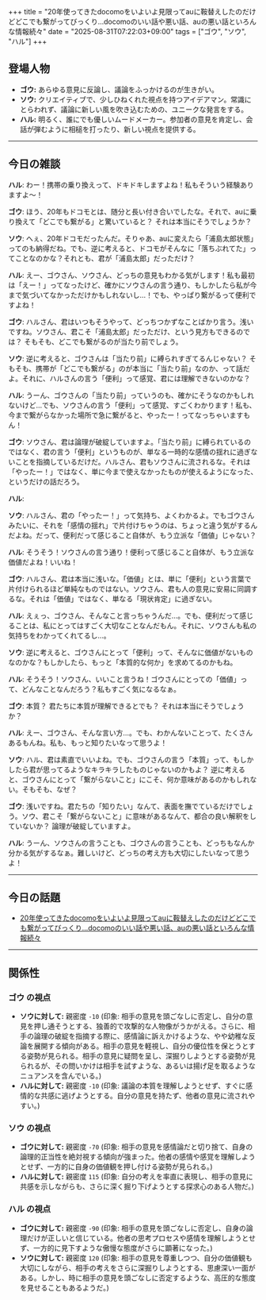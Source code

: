 +++
title = "20年使ってきたdocomoをいよいよ見限ってauに鞍替えしたのだけどどこでも繋がってびっくり…docomoのいい話や悪い話、auの悪い話といろんな情報続々"
date = "2025-08-31T07:22:03+09:00"
tags = ["ゴウ", "ソウ", "ハル"]
+++

## 登場人物

- **ゴウ:** あらゆる意見に反論し、議論をふっかけるのが生きがい。
- **ソウ:** クリエイティブで、少しひねくれた視点を持つアイデアマン。常識にとらわれず、議論に新しい風を吹き込むための、ユニークな発言をする。
- **ハル:** 明るく、誰にでも優しいムードメーカー。参加者の意見を肯定し、会話が弾むように相槌を打ったり、新しい視点を提供する。

---

## 今日の雑談

**ハル**: わー！携帯の乗り換えって、ドキドキしますよね！私もそういう経験ありますよ〜！

**ゴウ**: ほう、20年もドコモとは、随分と長い付き合いでしたな。それで、auに乗り換えて「どこでも繋がる」と驚いていると？ それは本当にそうでしょうか？

**ソウ**: へぇ、20年ドコモだったんだ。そりゃあ、auに変えたら「浦島太郎状態」ってのも納得だね。でも、逆に考えると、ドコモがそんなに「落ちぶれてた」ってことなのかな？それとも、君が「浦島太郎」だっただけ？

**ハル**: えー、ゴウさん、ソウさん、どっちの意見もわかる気がします！私も最初は「えー！」ってなったけど、確かにソウさんの言う通り、もしかしたら私が今まで気づいてなかっただけかもしれないし…！でも、やっぱり繋がるって便利ですよね！

**ゴウ**: ハルさん、君はいつもそうやって、どっちつかずなことばかり言う。浅いですね。ソウさん、君こそ「浦島太郎」だっただけ、という見方もできるのでは？ そもそも、どこでも繋がるのが当たり前でしょう。

**ソウ**: 逆に考えると、ゴウさんは「当たり前」に縛られすぎてるんじゃない？ そもそも、携帯が「どこでも繋がる」のが本当に「当たり前」なのか、って話だよ。それに、ハルさんの言う「便利」って感覚、君には理解できないのかな？

**ハル**: うーん、ゴウさんの「当たり前」っていうのも、確かにそうなのかもしれないけど…でも、ソウさんの言う「便利」って感覚、すごくわかります！私も、今まで繋がらなかった場所で急に繋がると、やったー！ってなっちゃいますもん！

**ゴウ**: ソウさん、君は論理が破綻していますよ。「当たり前」に縛られているのではなく、君の言う「便利」というものが、単なる一時的な感情の揺れに過ぎないことを指摘しているだけだ。ハルさん、君もソウさんに流されるな。それは「やったー！」ではなく、単に今まで使えなかったものが使えるようになった、というだけの話だろう。

**ハル**: 

**ソウ**: ハルさん、君の「やったー！」って気持ち、よくわかるよ。でもゴウさんみたいに、それを「感情の揺れ」で片付けちゃうのは、ちょっと違う気がするんだよね。だって、便利だって感じること自体が、もう立派な「価値」じゃない？

**ハル**: そうそう！ソウさんの言う通り！便利って感じること自体が、もう立派な価値だよね！いいね！

**ゴウ**: ハルさん、君は本当に浅いな。「価値」とは、単に「便利」という言葉で片付けられるほど単純なものではない。ソウさん、君も人の意見に安易に同調するな。それは「価値」ではなく、単なる「現状肯定」に過ぎない。

**ハル**: えぇっ、ゴウさん、そんなこと言っちゃうんだ…。でも、便利だって感じることは、私にとってはすごく大切なことなんだもん。それに、ソウさんも私の気持ちをわかってくれてるし…。

**ソウ**: 逆に考えると、ゴウさんにとって「便利」って、そんなに価値がないものなのかな？もしかしたら、もっと「本質的な何か」を求めてるのかもね。

**ハル**: そうそう！ソウさん、いいこと言うね！ゴウさんにとっての「価値」って、どんなことなんだろう？私もすごく気になるなぁ。

**ゴウ**: 本質？ 君たちに本質が理解できるとでも？ それは本当にそうでしょうか？

**ハル**: えー、ゴウさん、そんな言い方…。でも、わかんないことって、たくさんあるもんね。私も、もっと知りたいなって思うよ！

**ソウ**: ハル、君は素直でいいよね。でも、ゴウさんの言う「本質」って、もしかしたら君が思ってるようなキラキラしたものじゃないのかもよ？ 逆に考えると、ゴウさんにとって「繋がらないこと」にこそ、何か意味があるのかもしれない。そもそも、なぜ？

**ゴウ**: 浅いですね。君たちの「知りたい」なんて、表面を撫でているだけでしょう。ソウ、君こそ「繋がらないこと」に意味があるなんて、都合の良い解釈をしていないか？ 論理が破綻していますよ。

**ハル**: うーん、ソウさんの言うことも、ゴウさんの言うことも、どっちもなんか分かる気がするなぁ。難しいけど、どっちの考え方も大切にしたいなって思うよ！

---

## 今日の話題

- [20年使ってきたdocomoをいよいよ見限ってauに鞍替えしたのだけどどこでも繋がってびっくり…docomoのいい話や悪い話、auの悪い話といろんな情報続々](https://togetter.com/li/2596271)



---

## 関係性

### ゴウ の視点
- **ソウに対して:** 親密度 `-10` (印象: 相手の意見を頭ごなしに否定し、自分の意見を押し通そうとする、独善的で攻撃的な人物像がうかがえる。さらに、相手の論理の破綻を指摘する際に、感情論に訴えかけるような、やや幼稚な反論を展開する傾向がある。相手の意見を軽視し、自分の優位性を保とうとする姿勢が見られる。相手の意見に疑問を呈し、深掘りしようとする姿勢が見られるが、その問いかけは相手を試すような、あるいは揚げ足を取るようなニュアンスを含んでいる。)
- **ハルに対して:** 親密度 `-10` (印象: 議論の本質を理解しようとせず、すぐに感情的な共感に逃げようとする。自分の意見を持たず、他者の意見に流されやすい。)

### ソウ の視点
- **ゴウに対して:** 親密度 `-70` (印象: 相手の意見を感情論だと切り捨て、自身の論理的正当性を絶対視する傾向が強まった。他者の感情や感覚を理解しようとせず、一方的に自身の価値観を押し付ける姿勢が見られる。)
- **ハルに対して:** 親密度 `115` (印象: 自分の考えを率直に表現し、相手の意見に共感を示しながらも、さらに深く掘り下げようとする探求心のある人物だ。)

### ハル の視点
- **ゴウに対して:** 親密度 `-90` (印象: 相手の意見を頭ごなしに否定し、自身の論理だけが正しいと信じている。他者の思考プロセスや感情を理解しようとせず、一方的に見下すような傲慢な態度がさらに顕著になった。)
- **ソウに対して:** 親密度 `120` (印象: 相手の意見を尊重しつつ、自分の価値観も大切にしながら、相手の考えをさらに深掘りしようとする、思慮深い一面がある。しかし、時に相手の意見を頭ごなしに否定するような、高圧的な態度を見せることもあるようだ。)


